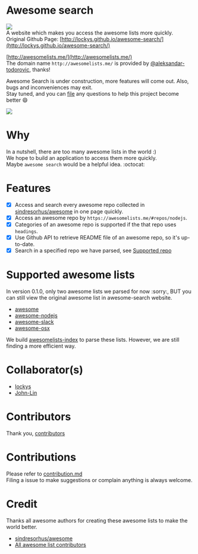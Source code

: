 Awesome search
==
![](https://img.shields.io/badge/version-0.1.0-green.svg)  
A website which makes you access the awesome lists more quickly.  
Original Github Page: [http://lockys.github.io/awesome-search/](http://lockys.github.io/awesome-search/)  

[http://awesomelists.me/](http://awesomelists.me/)  
The domain name `http://awesomelists.me/` is provided by [@aleksandar-todorovic](https://github.com/aleksandar-todorovic), thanks!

Awesome Search is under construction, more features will come out. Also, bugs and inconveniences may exit.  
Stay tuned, and you can [file](https://github.com/lockys/awesome-search/issues) any questions to help this project become better :smile:

![](/media/record.gif)

Why
==
In a nutshell, there are too many awesome lists in the world :)    
We hope to build an application to access them more quickly.  
Maybe `awesome search` would be a helpful idea. :octocat:

Features
==
 - [x] Access and search every awesome repo collected in [sindresorhus/awesome](https://github.com/sindresorhus/awesome) in one page quickly.
 - [x] Access an awesome repo by `https://awesomelists.me/#repos/nodejs`.
 - [x] Categories of an awesome repo is supported if the that repo uses `headings`.
 - [x] Use Github API to retrieve README file of an awesome repo, so it's up-to-date.
 - [x] Search in a specified repo we have parsed, see [Supported repo](#supported-awesome-lists)

Supported awesome lists
==
In version 0.1.0, only two awesome lists we parsed for now :sorry:, BUT you can still view the original awesome list in awesome-search website.
- [awesome](https://github.com/sindresorhus/awesome)
- [awesome-nodejs](https://github.com/sindresorhus/awesome-nodejs)
- [awesome-slack](https://github.com/matiassingers/awesome-slack)
- [awesome-osx](https://github.com/iCHAIT/awesome-osx)

We build [awesomelists-index](https://github.com/John-Lin/awesomelists-index) to parse these lists. However, we are still finding a more efficient way.

Collaborator(s)
==
- [lockys](https://github.com/lockys)
- [John-Lin](https://github.com/John-Lin)

Contributors
==
Thank you, [contributors](https://github.com/lockys/awesome-search/graphs/contributors)

Contributions
==
Please refer to [contribution.md](contribution.md)    
Filing a issue to make suggestions or complain anything is always welcome.

Credit
==
Thanks all awesome authors for creating these awesome lists to make the world better.  
- [sindresorhus/awesome](https://github.com/sindresorhus/awesome)  
- [All awesome list contributors](https://github.com/sindresorhus/awesome/graphs/contributors)
